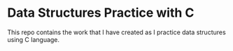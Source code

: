 # Data Structures Practice with C
This repo contains the work that I have created as I practice data structures using C language.
